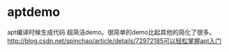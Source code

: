 # aptdemo
apt编译时候生成代码 超简洁demo。很简单的demo比起其他的简化了很多。http://blog.csdn.net/spinchao/article/details/72972185可以轻松掌握apt入门

